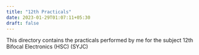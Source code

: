 ```yaml
---
title: "12th Practicals"
date: 2023-01-29T01:07:11+05:30
draft: false
---
```


This directory contains the practicals performed by me for the subject 12th Bifocal Electronics (HSC) (SYJC)
